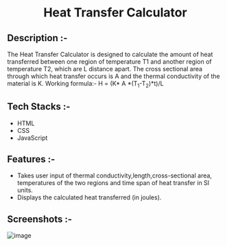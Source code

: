 # <p align="center">Heat Transfer Calculator</p>

## Description :-

The Heat Transfer Calculator is designed to calculate the amount of heat transferred between one region of temperature T1 and another region of temperature T2, which are L distance apart. The cross sectional area through which heat transfer occurs is A and the thermal conductivity of the material is K.
Working formula:- H = (K* A *(T<sub>1</sub>-T<sub>2</sub>)*t)/L

## Tech Stacks :-

- HTML
- CSS
- JavaScript

## Features :-

- Takes user input of thermal conductivity,length,cross-sectional area, temperatures of the two regions and time span of heat transfer in SI units.
- Displays the calculated heat transferred (in joules).

## Screenshots :-

![image](https://github.com/user-attachments/assets/292b4795-916c-44f6-921b-92134efb8a08)

